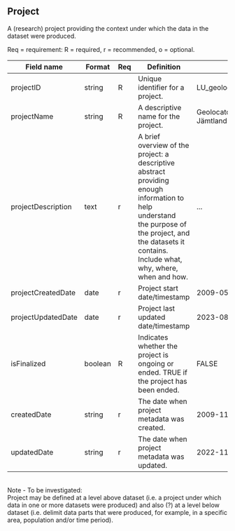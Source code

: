 ## Project

A (research) project providing the context under which the data in the dataset were produced.

Req = requirement: R = required, r = recommended, o = optional.

| Field name | Format | Req | Definition | Example | Reference |
| ---------- | ------ | --- | ---------- | ------- | --------- |
| projectID | string | R | Unique identifier for a project. | LU_geolocator_great_snipes_AL |
| projectName | string | R | A descriptive name for the project. | Geolocator Great snipes Jämtland ÅL |
| projectDescription | text | r | A brief overview of the project: a descriptive abstract providing enough information to help understand <br>the purpose of the project, and the datasets it contains. Include what, why, where, when and how. | ... |
| projectCreatedDate | date | r | Project start date/timestamp | 2009-05-15 |
| projectUpdatedDate | date | r | Project last updated date/timestamp | 2023-08-21 |
| isFinalized | boolean | R | Indicates whether the project is ongoing or ended. TRUE if the project has been ended. | FALSE |
| createdDate | string | r | The date when project metadata was created. | 2009-11-29 |
| updatedDate | string | r | The date when project metadata was updated. | 2022-11-01 |

<br>
Note - To be investigated: <br> Project may be defined at a level above dataset (i.e. a project under which data in one or more datasets were produced) and also (?) at a level below dataset (i.e. delimit data parts that were produced, for example, 
in a specific area, population and/or time period).
